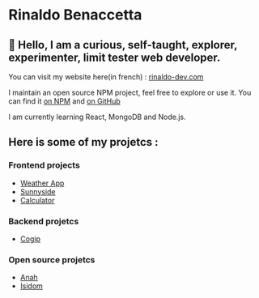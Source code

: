 # Rinaldo Benaccetta

## 👋 Hello, I am a curious, self-taught, explorer, experimenter, limit tester web developer.

You can visit my website here(in french) : [rinaldo-dev.com](https://rinaldo-dev.com)

I maintain an open source NPM project, feel free to explore or use it. You can find it [on NPM](https://www.npmjs.com/package/anah) and [on GitHub](https://github.com/RinaldoBenaccetta/anah)

I am currently learning React, MongoDB and Node.js.

## Here is some of my projetcs :

### Frontend projects

-   [Weather App](https://github.com/RinaldoBenaccetta/weather-app)
-   [Sunnyside](https://github.com/RinaldoBenaccetta/sunnyside-agency)
-   [Calculator](https://github.com/RinaldoBenaccetta/calculator)

### Backend projetcs

-   [Cogip](https://github.com/RinaldoBenaccetta/cogip)

### Open source projetcs

-   [Anah](https://github.com/RinaldoBenaccetta/anah)
-   [Isidom](https://github.com/RinaldoBenaccetta/isidom)
